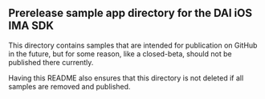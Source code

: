 Prerelease sample app directory for the DAI iOS IMA SDK
--------------------------

This directory contains samples that are intended for publication on GitHub
in the future, but for some reason, like a closed-beta, should not be published
there currently.

Having this README also ensures that this directory is not deleted if all
samples are removed and published.
